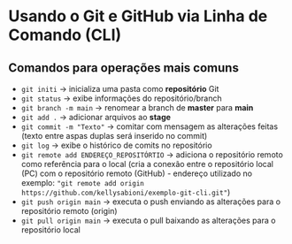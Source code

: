 # Usando o Git e GitHub via Linha de Comando (CLI)

## Comandos para operações mais comuns

- `git initi`               -> inicializa uma pasta como **repositório** Git
- `git status`              -> exibe informações do repositório/branch
- `git branch -m main`      -> renomear a branch de **master** para **main**
- `git add .`               -> adicionar arquivos ao **stage**
- `git commit -m "Texto"`   -> comitar com mensagem as alterações feitas (texto entre aspas duplas será inserido no commit)
- `git log`                 -> exibe o histórico de comits no repositório
- `git remote add ENDEREÇO_REPOSITÓRTIO` -> adiciona o repositório remoto como referência para o local (cria a conexão entre o repositório local (PC) com o repositório remoto (GitHub) - endereço utilizado no exemplo: `"git remote add origin https://github.com/kellysabioni/exemplo-git-cli.git"`)
- `git push origin main`    -> executa o push enviando as alterações para o repositório remoto (origin)
- `git pull origin main`    -> executa o pull baixando as alterações para o repositório local